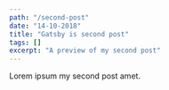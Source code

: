 ```yaml
---
path: "/second-post"
date: "14-10-2018"
title: "Gatsby is second post"
tags: []
excerpt: "A preview of my second post"
---
```


Lorem ipsum my second post amet.